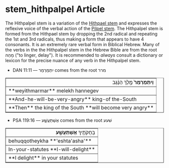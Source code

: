 # stem_hithpalpel Article
The Hithpalpel stem is a variation of the [Hithpael stem](https://git.door43.org/Door43/en-uhg/src/master/content/stem_hithpael/02.md) and expresses the reflexive voice of the verbal action of the [Pilpel stem](https://git.door43.org/Door43/en-uhg/src/master/content/stem_pilpel/02.md).  The Hithpalpel stem is formed from the Hithpael stem by dropping the 2nd radical and repeating the 1st and 3rd radicals, thus making a form that appears to have 4 consonants.  It is an extremely rare verbal form in Biblical Hebrew. Many of the verbs in the the Hithpalpel stem in the Hebrew Bible are from the root מָהַהּ ("to linger, delay"). It is recommended to *always* consult a dictionary or lexicon for the precise nuance of any verb in the Hithpalpel stem.

* DAN 11:11 –– יִתְמַרְמַר comes from the root מרר
<table border="1" class="docutils">
<colgroup>
<col width="100%" />
</colgroup>
<tbody valign="top">
<tr class="row-odd" align="right"><td><b>וְיִתְמַרְמַר֙</b> מֶ֣לֶךְ הַנֶּ֔גֶב</td>
</tr>
<tr class="row-even"><td>**weyithmarmar** melekh hannegev</td>
</tr>
<tr class="row-odd"><td>**And-he-will-be-very-angry** king-of the-South</td>
</tr>
<tr class="row-even"><td>**Then** the king of the South **will become very angry**</td>
</tr>
</tbody>
</table>

* PSA 119:16 –– אֶשְׁתַּעֲשָׁ֑ע comes from the root שׁעע
<table border="1" class="docutils">
<colgroup>
<col width="100%" />
</colgroup>
<tbody valign="top">
<tr class="row-odd" align="right"><td>בְּחֻקֹּתֶ֥יךָ <b>אֶשְׁתַּעֲשָׁ֑ע</b></td>
</tr>
<tr class="row-even"><td>behuqqotheykha **'eshta'asha'**</td>
</tr>
<tr class="row-odd"><td>In-your-statutes **I-will-delight**</td>
</tr>
<tr class="row-even"><td>**I delight** in your statutes</td>
</tr>
</tbody>
</table>

